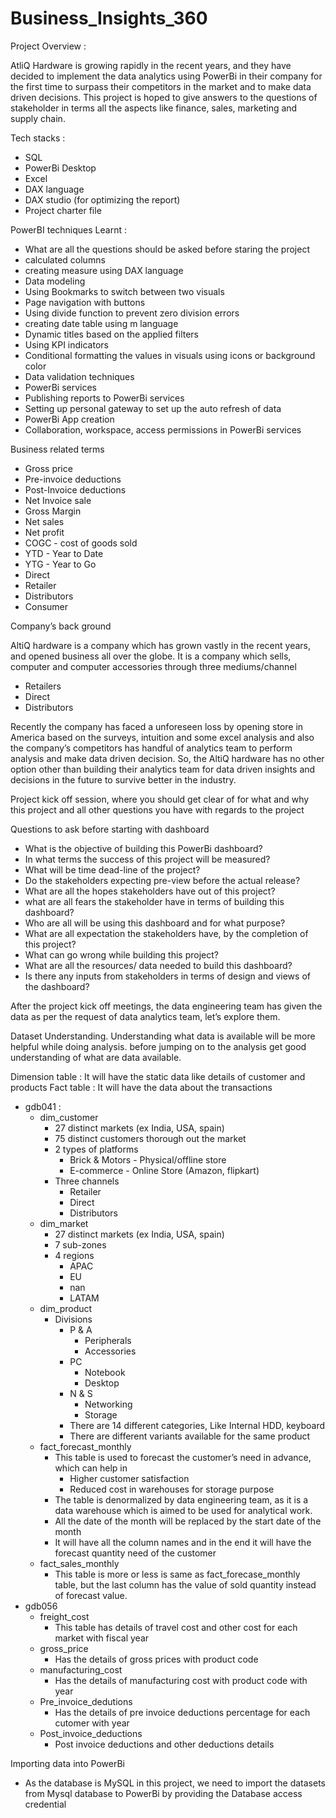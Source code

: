 # Business_Insights_360

  Project Overview : 
     
 AtliQ Hardware is growing rapidly in the recent years, and they have decided to implement the data analytics using PowerBi in their company for the first time to surpass their competitors in the market and to make data driven decisions. This project is hoped to give answers to the questions of stakeholder in terms all the aspects like finance, sales, marketing and supply chain.

 Tech stacks : 
 
- SQL 
- PowerBi Desktop 
- Excel
- DAX language  
- DAX studio (for optimizing the report)
- Project charter file

PowerBI techniques Learnt :
- What are all the questions should be asked before staring the project
- calculated columns
- creating measure using DAX language
- Data modeling
- Using Bookmarks to switch between two visuals
- Page navigation with buttons
- Using divide function to prevent zero division errors
- creating date table using m language
- Dynamic titles based on the applied filters
- Using KPI indicators
- Conditional formatting the values in visuals using icons or background color
- Data validation techniques
- PowerBi services
- Publishing reports to PowerBi services
- Setting up personal gateway to set up the auto refresh of data
- PowerBi App creation
- Collaboration, workspace, access permissions in PowerBi services

Business related terms
- Gross price
- Pre-invoice deductions
- Post-Invoice deductions
- Net Invoice sale
- Gross Margin
- Net sales
- Net profit
- COGC - cost of goods sold
- YTD - Year to Date
- YTG - Year to Go
- Direct
- Retailer
- Distributors
- Consumer

Company’s back ground

  AltiQ hardware is a company which has grown vastly in the recent years, and opened business all over the globe. It is a company which sells, computer and computer accessories through three mediums/channel

- Retailers
- Direct
- Distributors

Recently the company has faced a unforeseen loss by opening store in America based on the surveys, intuition and some excel analysis and also the company’s competitors has handful of analytics team to perform analysis and make data driven decision. So, the AltiQ hardware has no other option other than building their analytics team for data driven insights and decisions in the future to survive better in the industry.

Project kick off session, where you should get clear of for what and why this project and all other questions you have with regards to the project

Questions to ask before starting with dashboard
- What is the objective of building this PowerBi dashboard?
- In what terms the success of this project will be measured?
- What will be time dead-line of the project?
- Do the stakeholders expecting pre-view before the actual release?
- What are all the hopes stakeholders have out of this project?
- what are all fears the stakeholder have in terms of building this dashboard?
- Who are all will be using this dashboard and for what purpose?
- What are all expectation the stakeholders have, by the completion of this project?
- What can go wrong while building this project?
- What are all the resources/ data needed to build this dashboard?
- Is there any inputs from stakeholders in terms of design and views of the dashboard?

After the project kick off meetings, the data engineering team has given the data as per the request of data analytics team, let’s explore them.

Dataset Understanding.
Understanding what data is available will be more helpful while doing analysis. before jumping on to the analysis get good understanding of what are data available.

Dimension table : It will have the static data like details of customer and products
Fact table : It will have the data about the transactions

- gdb041 :
  -  dim_customer
     - 27 distinct markets (ex India, USA, spain)
     - 75 distinct customers thorough out the market
     - 2 types of platforms
         - Brick & Motors - Physical/offline store
         - E-commerce - Online Store (Amazon, flipkart)
     - Three channels
        - Retailer
        - Direct
        - Distributors
  - dim_market
    - 27 distinct markets (ex India, USA, spain)
    - 7 sub-zones
    - 4 regions
       - APAC
       - EU
       - nan
       - LATAM
   - dim_product
      - Divisions
        - P & A
          - Peripherals
          - Accessories
        - PC
           - Notebook
           - Desktop
        - N & S
           - Networking
           - Storage
        - There are 14 different categories, Like Internal HDD, keyboard
        - There are different variants available for the same product
    - fact_forecast_monthly
        - This table is used to forecast the customer’s need in advance, which can help in
            - Higher customer satisfaction
            - Reduced cost in warehouses for storage purpose
        - The table is denormalized by data engineering team, as it is a data warehouse which is aimed to be used for analytical work.
        - All the date of the month will be replaced by the start date of the month
        - It will have all the column names and in the end it will have the forecast quantity need of the customer
   - fact_sales_monthly
     - This table is more or less is same as fact_forecase_monthly table, but the last column has the value of sold quantity instead of forecast value.
- gdb056
    - freight_cost
       - This table has details of travel cost and other cost for each market with fiscal year
    - gross_price
       - Has the details of gross prices with product code
    - manufacturing_cost
       - Has the details of manufacturing cost with product code with year
    - Pre_invoice_dedutions
       - Has the details of pre invoice deductions percentage for each cutomer with year
    - Post_invoice_deductions
       - Post invoice deductions and other deductions details

Importing data into PowerBi 
 - As the database is MySQL in this project, we need to import the datasets from Mysql database to PowerBi by providing the Database access credential



